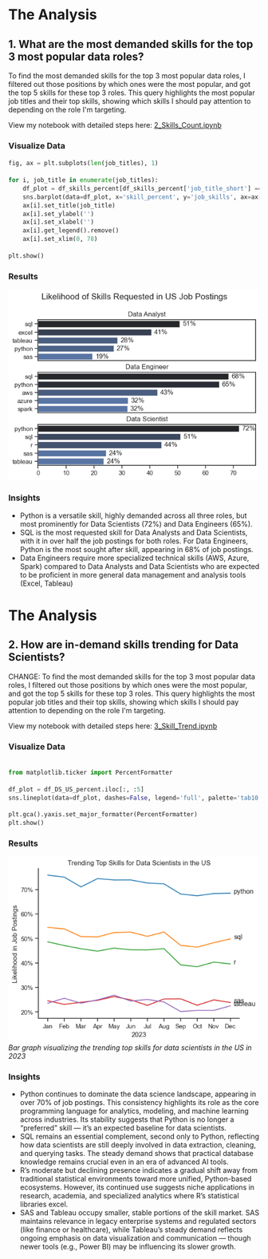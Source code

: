 # The Analysis

## 1. What are the most demanded skills for the top 3 most popular data roles?

To find the most demanded skills for the top 3 most popular data roles, I filtered out those positions by which ones were the most popular, and got the top 5 skills for these top 3 roles. This query highlights the most popular job titles and their top skills, showing which skills I should pay attention to depending on the role I'm targeting.

View my notebook with detailed steps here: [2_Skills_Count.ipynb](3_Project/2_Skills_Count.ipynb)

### Visualize Data

```python
fig, ax = plt.subplots(len(job_titles), 1)

for i, job_title in enumerate(job_titles):
    df_plot = df_skills_percent[df_skills_percent['job_title_short'] == job_title].head(5)
    sns.barplot(data=df_plot, x='skill_percent', y='job_skills', ax=ax[i], hue='skill_count', palette='dark:b_r')
    ax[i].set_title(job_title)
    ax[i].set_ylabel('')
    ax[i].set_xlabel('')
    ax[i].get_legend().remove()
    ax[i].set_xlim(0, 78)

plt.show()
```

### Results

![Visualization of Top Skills for Data Roles](3_Project/images/skill_demand_roles.png)

### Insights

- Python is a versatile skill, highly demanded across all three roles, but most prominently for Data Scientists (72%) and Data Engineers (65%). 
- SQL is the most requested skill for Data Analysts and Data Scientists, with it in over half the job postings for both roles. For Data Engineers, Python is the most sought after skill, appearing in 68% of job postings.
- Data Engineers require more specialized technical skills (AWS, Azure, Spark) compared to Data Analysts and Data Scientists who are expected to be proficient in more general data management and analysis tools (Excel, Tableau)

# The Analysis

## 2. How are in-demand skills trending for Data Scientists?

CHANGE: 
To find the most demanded skills for the top 3 most popular data roles, I filtered out those positions by which ones were the most popular, and got the top 5 skills for these top 3 roles. This query highlights the most popular job titles and their top skills, showing which skills I should pay attention to depending on the role I'm targeting.

View my notebook with detailed steps here: [3_Skill_Trend.ipynb](3_Project/3_Skill_Trend.ipynb)

### Visualize Data

```python

from matplotlib.ticker import PercentFormatter

df_plot = df_DS_US_percent.iloc[:, :5]
sns.lineplot(data=df_plot, dashes=False, legend='full', palette='tab10')

plt.gca().yaxis.set_major_formatter(PercentFormatter)
plt.show()
```

### Results
![Trending Top Skills for Data Scientists in the US](3_Project/images/DS_skill_trend.png)
 *Bar graph visualizing the trending top skills for data scientists in the US in 2023*

### Insights

- Python continues to dominate the data science landscape, appearing in over 70% of job postings. This consistency highlights its role as the core programming language for analytics, modeling, and machine learning across industries. Its stability suggests that Python is no longer a “preferred” skill — it’s an expected baseline for data scientists.
- SQL remains an essential complement, second only to Python, reflecting how data scientists are still deeply involved in data extraction, cleaning, and querying tasks. The steady demand shows that practical database knowledge remains crucial even in an era of advanced AI tools.
- R’s moderate but declining presence indicates a gradual shift away from traditional statistical environments toward more unified, Python-based ecosystems. However, its continued use suggests niche applications in research, academia, and specialized analytics where R’s statistical libraries excel.
- SAS and Tableau occupy smaller, stable portions of the skill market. SAS maintains relevance in legacy enterprise systems and regulated sectors (like finance or healthcare), while Tableau’s steady demand reflects ongoing emphasis on data visualization and communication — though newer tools (e.g., Power BI) may be influencing its slower growth.